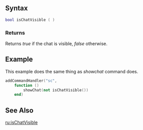 Syntax
------

``` lua
bool isChatVisible ( )
```

### Returns

Returns *true* if the chat is visible, *false* otherwise.

Example
-------

This example does the same thing as *showchat* command does.

``` lua
addCommandHandler("sc",
    function ()
        showChat(not isChatVisible())
    end)
```

See Also
--------

[ru:isChatVisible](/docs/ru:ischatvisible.md "wikilink")
